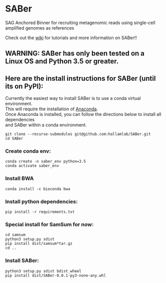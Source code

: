# SABer
SAG Anchored Binner for recruiting metagenomic reads using single-cell amplified genomes as references

Check out the [wiki](https://github.com/hallamlab/SABer/wiki) for tutorials and more information on SABer!!

## WARNING: SABer has only been tested on a Linux OS and Python 3.5 or greater.

## Here are the install instructions for SABer (until its on PyPI):
Currently the easiest way to install SABer is to use a conda virtual environment.  
This will require the installation of [Anaconda](https://www.anaconda.com/distribution/).  
Once Anaconda is installed, you can follow the directions below to install all dependencies  
and SABer within a conda environment.
```
git clone --recurse-submodules git@github.com:hallamlab/SABer.git  
cd SABer  
```
### Create conda env:
```
conda create -n saber_env python=3.5  
conda activate saber_env  
```
### Install BWA
```
conda install -c bioconda bwa
```
### Install python dependencies:
```
pip install -r requirements.txt  
```
### Special install for SamSum for now:
```
cd samsum  
python3 setup.py sdist  
pip install dist/samsum*tar.gz  
cd ..  
```  
### Install SABer:
```
python3 setup.py sdist bdist_wheel  
pip install dist/SABer-0.0.1-py3-none-any.whl  
```
